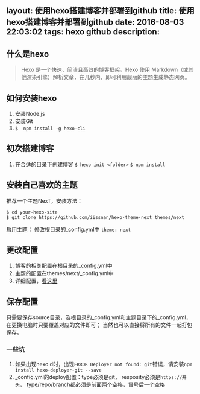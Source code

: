 layout: 使用hexo搭建博客并部署到github
title: 使用hexo搭建博客并部署到github
date: 2016-08-03 22:03:02
tags: hexo github
description: <!--more-->
---


## 什么是hexo
> Hexo 是一个快速、简洁且高效的博客框架。Hexo 使用 Markdown（或其他渲染引擎）解析文章，在几秒内，即可利用靓丽的主题生成静态网页。


## 如何安装hexo
1. 安装Node.js
2. 安装Git
3. `$  npm install -g hexo-cli`

## 初次搭建博客
1. 在合适的目录下创建博客
`$ hexo init <folder>`
`$ npm install`

## 安装自己喜欢的主题
推荐一个主题NexT，安装方法：
```shell
$ cd your-hexo-site 
$ git clone https://github.com/iissnan/hexo-theme-next themes/next
```
启用主题： 修改根目录的_config.yml中 `theme: next`

## 更改配置
1. 博客的相关配置在根目录的_config.yml中
2. 主题的配置在themes/next/_config.yml中
3. 详细配置，[看这里](http://theme-next.iissnan.com/getting-started.html)

## 保存配置
只需要保存source目录，及根目录的_config.yml和主题目录下的_config.yml，
在更换电脑时只要覆盖对应的文件即可；
当然也可以直接将所有的文件一起打包保存。

### 一些坑
1. 如果出现hexo d时，出现`ERROR Deployer not found: git`错误，请安装`npm install hexo-deployer-git --save`
2. _config.yml的deploy配置：type必须是git， resposity必须是`https://开头`， type/repo/branch都必须是前面两个空格，冒号后一个空格
